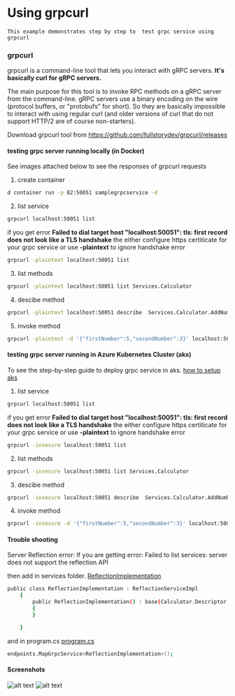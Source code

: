 # Using grpcurl

    This example demonstrates step by step to  test grpc service using grpcurl

### grpcurl 
grpcurl is a command-line tool that lets you interact with gRPC servers. **It's basically curl for gRPC servers.**

The main purpose for this tool is to invoke RPC methods on a gRPC server from the command-line. gRPC servers use a binary encoding on the wire (protocol buffers, or "protobufs" for short). So they are basically impossible to interact with using regular curl (and older versions of curl that do not support HTTP/2 are of course non-starters).

Download grpcurl tool from https://github.com/fullstorydev/grpcurl/releases


#### testing grpc server running locally (in Docker)

See images attached below to see the responses of grpcurl requests

1. create container

```sh
d container run -p 82:50051 samplegrpcservice -d
```

2. list service

```sh
grpcurl localhost:50051 list
```
if you get error **Failed to dial target host "localhost:50051": tls: first record does not look like a TLS handshake** the either  configure https certiticate for your grpc service or use **-plaintext** to ignore handshake error

```sh
grpcurl -plaintext localhost:50051 list
```
3. list methods

```sh
grpcurl -plaintext localhost:50051 list Services.Calculator
```
4. descibe method

```sh
grpcurl -plaintext localhost:50051 describe  Services.Calculator.AddNumbers
```
5. invoke method

```sh
grpcurl -plaintext -d '{"firstNumber":5,"secondNumber":3}' localhost:50051   Services.Calculator/AddNumbers
```

#### testing grpc server running in Azure Kubernetes Cluster (aks)

To see the step-by-step guide to deploy grpc service in aks. [how to setup aks](https://github.com/rupeshtech/k8s-grpc-dotntecore/blob/master/k8s-manifests/README.md)


1. list service

```sh
grpcurl localhost:50051 list
```
if you get error **Failed to dial target host "localhost:50051": tls: first record does not look like a TLS handshake** the either  configure https certiticate for your grpc service or use **-plaintext** to ignore handshake error

```sh
grpcurl -insecure localhost:50051 list
```
2. list methods

```sh
grpcurl -insecure localhost:50051 list Services.Calculator
```
3. descibe method

```sh
grpcurl -insecure localhost:50051 describe  Services.Calculator.AddNumbers
```
4. invoke method

```sh
grpcurl -insecure -d '{"firstNumber":5,"secondNumber":3}' localhost:50051   Services.Calculator/AddNumbers
```

#### Trouble shooting

Server Reflection error: If you are getting error: Failed to list services: server does not support the reflection API

then add in services folder. [ReflectionImplementation](https://github.com/rupeshtech/k8s-grpc-dotntecore/blob/master/SampleGrpcService/Services/ReflectionImplementation.cs)
```sh
public class ReflectionImplementation : ReflectionServiceImpl
    {
        public ReflectionImplementation() : base(Calculator.Descriptor, Greeter.Descriptor, ServerReflection.Descriptor)
        {
        }

    }
```
and  in program.cs [program.cs](https://github.com/rupeshtech/k8s-grpc-dotntecore/blob/master/SampleGrpcService/Program.cs)
```sh
endpoints.MapGrpcService<ReflectionImplementation>();
```

#### Screenshots
![alt text](https://github.com/rupeshtech/k8s-grpc-dotntecore/blob/master/screenshots/test_aks.PNG)
![alt text](https://github.com/rupeshtech/k8s-grpc-dotntecore/blob/master/screenshots/vs_16.png)